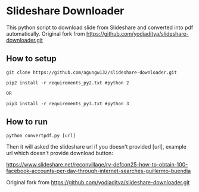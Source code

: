 # Slideshare Downloader

This python script to download slide from Slideshare and converted into pdf automatically.
Original fork from https://github.com/yodiaditya/slideshare-downloader.git

## How to setup
    git clone https://github.com/agungw132/slideshare-downloader.git

    pip2 install -r requirements_py2.txt #python 2

    OR

    pip3 install -r requirements_py3.txt #python 3

## How to run

    python convertpdf.py [url]


Then it will asked the slideshare url if you doesn't provided [url], example url which doesn't provide download button:

https://www.slideshare.net/reconvillage/rv-defcon25-how-to-obtain-100-facebook-accounts-per-day-through-internet-searches-guillermo-buendia

Original fork from https://github.com/yodiaditya/slideshare-downloader.git
